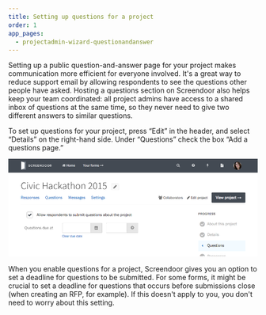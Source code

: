 ```yaml
---
title: Setting up questions for a project
order: 1
app_pages:
  - projectadmin-wizard-questionandanswer
---
```


Setting up a public question-and-answer page for your project makes communication more efficient for everyone involved. It's a great way to reduce support email by allowing respondents to see the questions other people have asked. Hosting a questions section on Screendoor also helps keep your team coordinated: all project admins have access to a shared inbox of questions at the same time, so they never need to give two different answers to similar questions.

To set up questions for your project, press &ldquo;Edit&rdquo; in the header, and select &ldquo;Details&rdquo; on the right-hand side. Under &ldquo;Questions&rdquo; check the box &ldquo;Add a questions page.&rdquo;

![Questions page in the project wizard.](../images/questions_1.png)

When you enable questions for a project, Screendoor gives you an option to set a deadline for questions to be submitted. For some forms, it might be crucial to set a deadline for questions that occurs before submissions close (when creating an RFP, for example). If this doesn't apply to you, you don't need to worry about this setting.
